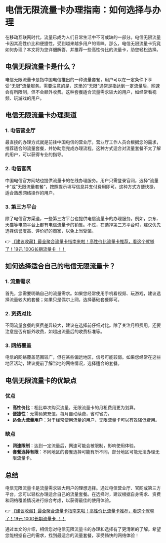 # 电信无限流量卡办理指南：如何选择与办理

在移动互联网时代，流量已成为人们日常生活中不可或缺的一部分。电信无限流量卡因其高性价比和便捷性，受到越来越多用户的青睐。那么，电信无限流量卡究竟如何办理？本文将为您详细解答，并推荐一些高性价比的流量卡，助您轻松选择。

## 电信无限流量卡是什么？

电信无限流量卡是指中国电信推出的一种流量套餐，用户可以在一定条件下享受“无限”流量服务。需要注意的是，这里的“无限”通常是指达到一定流量后，网速会有所限制，但不会额外收费。这种套餐适合流量需求较大的用户，如经常看视频、玩游戏的用户。

## 电信无限流量卡办理渠道

### 1. 电信营业厅
最直接的办理方式就是前往中国电信的营业厅。营业厅工作人员会根据您的需求，推荐适合的流量套餐，并协助您完成办理流程。这种方式适合对流量套餐不太了解的用户，可以获得专业的指导。

### 2. 电信官网
中国电信官方网站也提供流量卡的在线办理服务。用户只需登录官网，选择“流量卡”或“无限流量套餐”，按照提示填写信息并支付费用即可。这种方式方便快捷，适合熟悉网络操作的用户。

### 3. 第三方平台
除了电信官方渠道，一些第三方平台也提供电信流量卡的办理服务。例如，京东、天猫等电商平台上都有电信流量卡的销售。不过，在选择第三方平台时，建议优先选择信誉度高、评价好的商家，以免上当受骗。

👉 [【建议收藏】最全聚合流量卡指南来啦！高性价比流量卡推荐，看这个就够了！19元 100G长期流量卡 ！！](https://bit.ly/Liuliangka)

## 如何选择适合自己的电信无限流量卡？

### 1. 流量需求
首先，您需要明确自己的流量需求。如果您经常使用手机看视频、玩游戏，建议选择流量较大的套餐；如果只是偶尔上网，选择基础套餐即可。

### 2. 资费对比
不同流量套餐的资费差异较大，建议在选择前仔细对比。除了关注月租费用，还要注意是否有额外收费，如超出流量后的收费标准等。

### 3. 网络覆盖
电信的网络覆盖范围较广，但在某些偏远地区，信号可能较弱。如果您经常在这些地区活动，建议提前了解当地的网络情况，选择适合的套餐。

## 电信无限流量卡的优缺点

### 优点
- **高性价比**：相比单次购买流量，无限流量卡的月租费用更为划算。
- **便捷性**：无需频繁充值，每月自动续费，省时省力。
- **适合大流量用户**：对于经常使用流量的用户，无限流量卡可以有效降低费用。

### 缺点
- **网速限制**：达到一定流量后，网速可能会被限制，影响使用体验。
- **套餐选择有限**：不同地区的套餐选择可能有所不同，部分地区可能无法办理无限流量卡。

## 总结

电信无限流量卡是流量需求较大用户的理想选择。通过电信营业厅、官网或第三方平台，您可以轻松办理适合自己的流量套餐。在选择时，建议根据自身需求、资费和网络覆盖情况进行综合考虑，以获得最佳的使用体验。

👉 [【建议收藏】最全聚合流量卡指南来啦！高性价比流量卡推荐，看这个就够了！19元 100G长期流量卡 ！！](https://bit.ly/Liuliangka)

通过本文的介绍，相信您对电信无限流量卡的办理和选择有了更清晰的了解。希望您能根据自己的需求，找到最适合的流量套餐，享受畅快的网络体验！